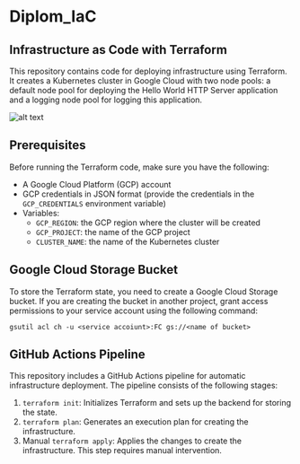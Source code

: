 # Diplom_IaC
## Infrastructure as Code with Terraform

This repository contains code for deploying infrastructure using Terraform. It creates a Kubernetes cluster in Google Cloud with two node pools: a default node pool for deploying the Hello World HTTP Server application and a logging node pool for logging this application.

![alt text](https://developer.hashicorp.com/_next/image?url=https%3A%2F%2Fcontent.hashicorp.com%2Fapi%2Fassets%3Fproduct%3Dtutorials%26version%3Dmain%26asset%3Dpublic%252Fimg%252Fterraform%252Fautomation%252Ftfc-gh-actions-workflow.png%26width%3D1888%26height%3D518&w=1920&q=75)
## Prerequisites

Before running the Terraform code, make sure you have the following:

- A Google Cloud Platform (GCP) account
- GCP credentials in JSON format (provide the credentials in the `GCP_CREDENTIALS` environment variable)
- Variables:
  - `GCP_REGION`: the GCP region where the cluster will be created
  - `GCP_PROJECT`: the name of the GCP project
  - `CLUSTER_NAME`: the name of the Kubernetes cluster

## Google Cloud Storage Bucket

To store the Terraform state, you need to create a Google Cloud Storage bucket. If you are creating the bucket in another project, grant access permissions to your service account using the following command:
   ```shell
   gsutil acl ch -u <service accoiunt>:FC gs://<name of bucket>    
```

## GitHub Actions Pipeline

This repository includes a GitHub Actions pipeline for automatic infrastructure deployment. The pipeline consists of the following stages:

1. `terraform init`: Initializes Terraform and sets up the backend for storing the state.
2. `terraform plan`: Generates an execution plan for creating the infrastructure.
3. Manual `terraform apply`: Applies the changes to create the infrastructure. This step requires manual intervention.
